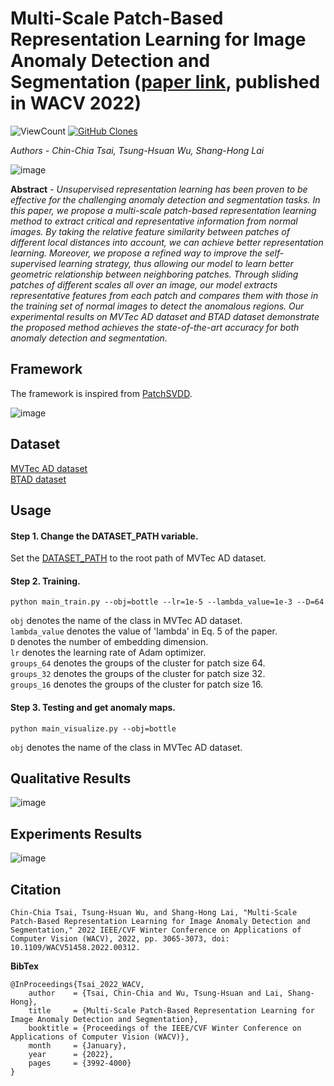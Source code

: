# Multi-Scale Patch-Based Representation Learning for Image Anomaly Detection and Segmentation ([paper link](https://openaccess.thecvf.com/content/WACV2022/html/Tsai_Multi-Scale_Patch-Based_Representation_Learning_for_Image_Anomaly_Detection_and_Segmentation_WACV_2022_paper.html), published in WACV 2022)

<p align="left">
    <img alt="ViewCount" src="https://views.whatilearened.today/views/github/howeng98/MSPBA.svg">
    <a href='https://github.com/howeng98/MSPBA'><img alt='GitHub Clones' src='https://img.shields.io/badge/dynamic/json?color=success&label=Clone&query=count&url=https://gist.githubusercontent.com/Howeng98/cbb010a4bc31a1d14b7d49c1d836635d/raw/clone.json&logo=github'></a>
</p>


*Authors - Chin-Chia Tsai, Tsung-Hsuan Wu, Shang-Hong Lai*

![image](https://user-images.githubusercontent.com/10960400/190884447-d513415f-13d3-4a28-ad0d-89b828c3fa0a.png)

**Abstract** - *Unsupervised representation learning has been proven to be effective for the challenging anomaly detection and segmentation tasks. In this paper, we propose a multi-scale patch-based representation learning method to extract critical and representative information from normal images. By taking the relative feature similarity between patches of different local distances into account, we can achieve better representation learning. Moreover, we propose a refined way to improve the self-supervised learning strategy, thus allowing our model to learn better geometric relationship between neighboring patches. Through sliding patches of different scales all over an image, our model extracts representative features from each patch and compares them with those in the training set of normal images to detect the anomalous regions. Our experimental results on MVTec AD dataset and BTAD dataset demonstrate the proposed method achieves the state-of-the-art accuracy for both anomaly detection and segmentation.*
<br />

## Framework
The framework is inspired from [PatchSVDD](https://github.com/nuclearboy95/Anomaly-Detection-PatchSVDD-PyTorch).

![image](https://user-images.githubusercontent.com/10960400/190884512-93ff110c-29c0-4c0a-9df3-ae894bd396b0.png)
<br />

## Dataset
[MVTec AD dataset](https://www.mvtec.com/company/research/datasets/mvtec-ad/)<br />
[BTAD dataset](https://github.com/pankajmishra000/VT-ADL#beantech-anomaly-detection-dataset---btad)
<br />

## Usage
#### Step 1. Change the DATASET_PATH variable.
Set the [DATASET_PATH](https://github.com/chinchia/Defect-Detection/blob/12520d5caa88b381dc90d4047ae0cd7f9dcec837/codes/codes/mvtecad.py#L9) to the root path of MVTec AD dataset.

#### Step 2. Training.
```
python main_train.py --obj=bottle --lr=1e-5 --lambda_value=1e-3 --D=64
```

```obj``` denotes the name of the class in MVTec AD dataset.<br />
```lambda_value``` denotes the value of 'lambda' in Eq. 5 of the paper.<br />
```D``` denotes the number of embedding dimension.<br />
```lr``` denotes the learning rate of Adam optimizer.<br />
```groups_64``` denotes the groups of the cluster for patch size 64.<br />
```groups_32``` denotes the groups of the cluster for patch size 32.<br />
```groups_16``` denotes the groups of the cluster for patch size 16.

#### Step 3. Testing and get anomaly maps.
```
python main_visualize.py --obj=bottle
```

```obj``` denotes the name of the class in MVTec AD dataset.
<br />

## Qualitative Results
![image](https://user-images.githubusercontent.com/10960400/190885216-4cc6da86-83cd-4464-a6d5-0c71ad7aefd9.png)
<br />

## Experiments Results
![image](https://user-images.githubusercontent.com/10960400/190885257-031e3402-3410-41ad-8f2a-dd38a78ad2b2.png)
<br />

## Citation
```
Chin-Chia Tsai, Tsung-Hsuan Wu, and Shang-Hong Lai, "Multi-Scale Patch-Based Representation Learning for Image Anomaly Detection and Segmentation," 2022 IEEE/CVF Winter Conference on Applications of Computer Vision (WACV), 2022, pp. 3065-3073, doi: 10.1109/WACV51458.2022.00312.
```

**BibTex**

```
@InProceedings{Tsai_2022_WACV,
    author    = {Tsai, Chin-Chia and Wu, Tsung-Hsuan and Lai, Shang-Hong},
    title     = {Multi-Scale Patch-Based Representation Learning for Image Anomaly Detection and Segmentation},
    booktitle = {Proceedings of the IEEE/CVF Winter Conference on Applications of Computer Vision (WACV)},
    month     = {January},
    year      = {2022},
    pages     = {3992-4000}
}
```
<br />

